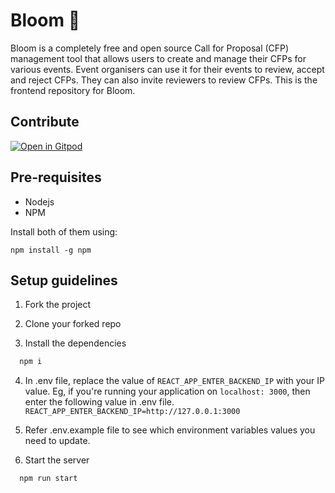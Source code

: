 
# Bloom 🌺
Bloom is a completely free and open source Call for Proposal (CFP) management tool that allows users to create and manage their CFPs for various events. Event organisers can use it for their events to review, accept and reject CFPs. They can also invite reviewers to review CFPs. This is the frontend repository for Bloom.

## Contribute 
[![Open in Gitpod](https://gitpod.io/button/open-in-gitpod.svg)](https://gitpod.io/#https://github.com/blossomlabsio/bloom.git)


## Pre-requisites

- Nodejs
- NPM

Install both of them using:

`npm install -g npm`

## Setup guidelines

1. Fork the project

2. Clone your forked repo

3. Install the dependencies

```bash
  npm i
```

4. In .env file, replace the value of `REACT_APP_ENTER_BACKEND_IP` with your IP value. Eg, if you're running your application on `localhost: 3000`, then enter the following value in .env file. `REACT_APP_ENTER_BACKEND_IP=http://127.0.0.1:3000`

5. Refer .env.example file to see which environment variables values you need to update.

6. Start the server

```bash
  npm run start
```

